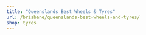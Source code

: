 ```yaml
---
title: "Queenslands Best Wheels & Tyres"
url: /brisbane/queenslands-best-wheels-and-tyres/
shop: tyres
---
```

